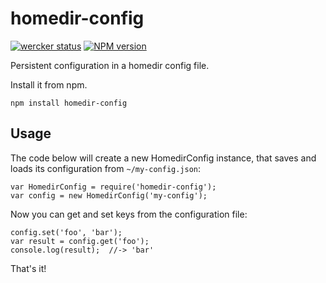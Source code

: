 # homedir-config
[![wercker status](https://app.wercker.com/status/c0dd1f9acce3460128f4ebc66e9bdec5/s/master "wercker status")](https://app.wercker.com/project/bykey/c0dd1f9acce3460128f4ebc66e9bdec5)
[![NPM
version](https://badge.fury.io/js/virgilio-action-cache.svg)](http://badge.fury.io/js/homedir-config)

Persistent configuration in a homedir config file.

Install it from npm.

    npm install homedir-config

## Usage

The code below will create a new HomedirConfig instance, that saves and loads
its configuration from `~/my-config.json`:

```node
var HomedirConfig = require('homedir-config');
var config = new HomedirConfig('my-config');
```

Now you can get and set keys from the configuration file:

```node
config.set('foo', 'bar');
var result = config.get('foo');
console.log(result);  //-> 'bar'
```

That's it!
